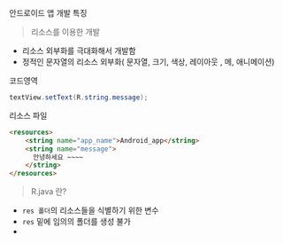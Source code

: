  안드로이드 앱 개발 특징

> 리소스를 이용한 개발

  - 리소스 외부화를 극대화해서 개발함
  - 정적인 문자열의 리소스 외부화( 문자열, 크기, 색상, 레이아웃 , 메, 애니메이션)

  코드영역
  ~~~java
  textView.setText(R.string.message);
  ~~~


  리소스 파일
  ~~~html
  <resources>
      <string name="app_name">Android_app</string>
      <string name="message">
        안녕하세요 ~~~~
      </string>
  </resources>      
  ~~~

> R.java 란?

  - `res 폴더`의 리소스들을 식별하기 위한 변수
  - `res` 밑에 임의의 폴더를 생성 불가
  -
